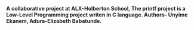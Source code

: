 **A collaborative project at ALX-Holberton School, The printf project is a Low-Level Programming project writen in C language.
Authors- Unyime Ekanem, Adura-Elizabeth Babatunde.**